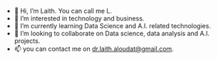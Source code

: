 - 👋 Hi, I’m Laith. You can call me L.
- 👀 I’m interested in technology and business.
- 🌱 I’m currently learning Data Science and A.I. related technologies.
- 💞️ I’m looking to collaborate on Data science, data analysis and A.I. projects.
- 📫 you can contact me on dr.laith.aloudat@gmail.com.

<!---
LaithOudat/LaithOudat is a ✨ special ✨ repository because its `README.md` (this file) appears on your GitHub profile.
You can click the Preview link to take a look at your changes.
--->
